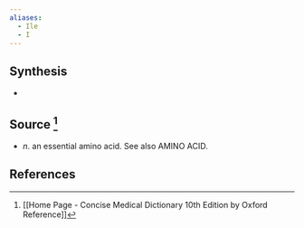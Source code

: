 ```yaml
---
aliases:
  - Ile
  - I
---
```

## Synthesis
- 
## Source [^1]
- $n$. an essential amino acid. See also AMINO ACID.
## References

[^1]: [[Home Page - Concise Medical Dictionary 10th Edition by Oxford Reference]]